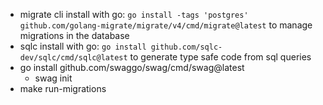 
- migrate cli install with go: `go install -tags 'postgres' github.com/golang-migrate/migrate/v4/cmd/migrate@latest` to manage migrations in the database
- sqlc install with go: `go install github.com/sqlc-dev/sqlc/cmd/sqlc@latest` to generate type safe code from sql queries
- go install github.com/swaggo/swag/cmd/swag@latest 
  - swag init
- make run-migrations